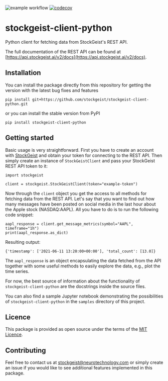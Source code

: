 ![example workflow](https://github.com/stockgeist/stockgeist-client-python/actions/workflows/main.yml/badge.svg)
[![codecov](https://codecov.io/gh/stockgeist/stockgeist-client-python/branch/master/graph/badge.svg?token=NB0TY4LXTD)](https://codecov.io/gh/stockgeist/stockgeist-client-python)

[comment]: <> ([![Documentation Status]&#40;https://readthedocs.org/projects/stockgeist-client-python/badge/?version=latest&#41;]&#40;https://stockgeist-client-python.readthedocs.io/en/latest/?badge=latest&#41;)


# stockgeist-client-python
Python client for fetching data from StockGeist's REST API. 

The full documentation of the REST API 
can be found at [https://api.stockgeist.ai/v2/docs](https://api.stockgeist.ai/v2/docs).

## Installation
You can install the package directly from this repository for getting the version with the latest bug fixes and features

`pip install git+https://github.com/stockgeist/stockgeist-client-python.git`

or you can install the stable version from PyPI

`pip install stockgeist-client-python`

## Getting started
Basic usage is very straightforward. First you have to create an account with 
[StockGeist](https://dashboard.stockgeist.ai) and obtain your token for connecting to the REST API.
Then simply create an instance of `StockGeistClient` and pass your StockGeist REST API token to it:

```
import stockgeist

client = stockgeist.StockGeistClient(token="example-token")
```

Now through the `client` object you get the access to all methods for fetching data from the REST API. 
Let's say that you want to find out how many messages have been posted on social media in the last hour
about the Apple stock (NASDAQ:AAPL). All you have to do is to run the following code snippet:

```
aapl_response = client.get_message_metrics(symbol="AAPL", timeframe="1h")
print(aapl_response.as_dict)
```

Resulting output:

```
{'timestamp': ['2021-06-11 13:20:00+00:00'], 'total_count': [13.0]}
```

The `aapl_response` is an object encapsulating the data fetched from the API together with some useful 
methods to easily explore the data, e.g., plot the time series.

For now, the best source of information about the functionality of `stockgeist-client-python` are the 
docstrings inside the source files.

You can also find a sample Jupyter notebook demonstrating the possibilities of `stockgeist-client-python` in the 
`samples` directory of this project.


## Licence
This package is provided as open source under the terms of the [MIT Licence](https://opensource.org/licenses/MIT).

## Contributing
Feel free to contact us at [stockgeist@neurotechnology.com](stockgeist@neurotechnology.com) or simply 
create an issue if you would like to see additional features implemented in this package. 
